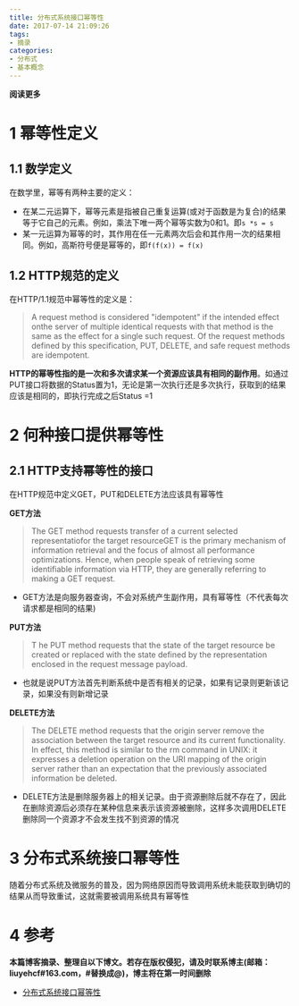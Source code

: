 ```yaml
---
title: 分布式系统接口幂等性
date: 2017-07-14 21:09:26
tags: 
- 摘录
categories: 
- 分布式
- 基本概念
---
```


__阅读更多__

<!--more-->

# 1 幂等性定义

## 1.1 数学定义

在数学里，幂等有两种主要的定义：

* 在某二元运算下，幂等元素是指被自己重复运算(或对于函数是为复合)的结果等于它自己的元素。例如，乘法下唯一两个幂等实数为0和1。即`s *s = s`
* 某一元运算为幂等的时，其作用在任一元素两次后会和其作用一次的结果相同。例如，高斯符号便是幂等的，即`f(f(x)) = f(x)`

## 1.2 HTTP规范的定义

在HTTP/1.1规范中幂等性的定义是：

> A request method is considered "idempotent" if the intended effect onthe server of multiple identical requests with that method is the same as the effect for a single such request. Of the request methods defined by this specification, PUT, DELETE, and safe request methods are idempotent.

__HTTP的幂等性指的是一次和多次请求某一个资源应该具有相同的副作用__。如通过PUT接口将数据的Status置为1，无论是第一次执行还是多次执行，获取到的结果应该是相同的，即执行完成之后Status =1

# 2 何种接口提供幂等性

## 2.1 HTTP支持幂等性的接口

在HTTP规范中定义GET，PUT和DELETE方法应该具有幂等性

__GET方法__

> The GET method requests transfer of a current selected representatiofor the target resourceGET is the primary mechanism of information retrieval and the focus of almost all performance optimizations. Hence, when people speak of retrieving some identifiable information via HTTP, they are generally referring to making a GET request.

* GET方法是向服务器查询，不会对系统产生副作用，具有幂等性（不代表每次请求都是相同的结果)

__PUT方法__

> T he PUT method requests that the state of the target resource be created or replaced with the state defined by the representation enclosed in the request message payload.

* 也就是说PUT方法首先判断系统中是否有相关的记录，如果有记录则更新该记录，如果没有则新增记录

__DELETE方法__

> The DELETE method requests that the origin server remove the association between the target resource and its current functionality. In effect, this method is similar to the rm command in UNIX: it expresses a deletion operation on the URI mapping of the origin server rather than an expectation that the previously associated information be deleted.

* DELETE方法是删除服务器上的相关记录。由于资源删除后就不存在了，因此在删除资源后必须存在某种信息来表示该资源被删除，这样多次调用DELETE删除同一个资源才不会发生找不到资源的情况

# 3 分布式系统接口幂等性

随着分布式系统及微服务的普及，因为网络原因而导致调用系统未能获取到确切的结果从而导致重试，这就需要被调用系统具有幂等性

# 4 参考

__本篇博客摘录、整理自以下博文。若存在版权侵犯，请及时联系博主(邮箱：liuyehcf#163.com，#替换成@)，博主将在第一时间删除__

* [分布式系统接口幂等性](http://blog.brucefeng.info/post/api-idempotent)
